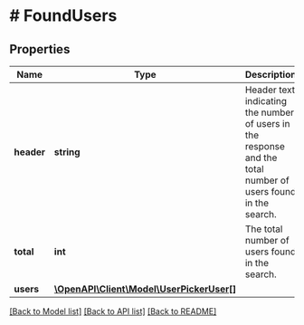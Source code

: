 # # FoundUsers

## Properties

Name | Type | Description | Notes
------------ | ------------- | ------------- | -------------
**header** | **string** | Header text indicating the number of users in the response and the total number of users found in the search. | [optional]
**total** | **int** | The total number of users found in the search. | [optional]
**users** | [**\OpenAPI\Client\Model\UserPickerUser[]**](UserPickerUser.md) |  | [optional]

[[Back to Model list]](../../README.md#models) [[Back to API list]](../../README.md#endpoints) [[Back to README]](../../README.md)
